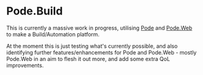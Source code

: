 # Pode.Build

This is currently a massive work in progress, utilising [Pode](https://github.com/Badgerati/Pode) and [Pode.Web](https://github.com/Badgerati/Pode.Web) to make a Build/Automation platform.

At the moment this is just testing what's currently possible, and also identifying further features/enhancements for Pode and Pode.Web - mostly Pode.Web in an aim to flesh it out more, and add some extra QoL improvements.
